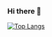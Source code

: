 ### Hi there 👋

[![Top Langs](https://github-readme-stats.vercel.app/api/top-langs/?username=k-84mo10&layout=compact)](https://github.com/anuraghazra/github-readme-stats)

<!--
**k-84mo10/k-84mo10** is a ✨ _special_ ✨ repository because its `README.md` (this file) appears on your GitHub profile.

Here are some ideas to get you started:

- 🔭 I’m currently working on ...
- 🌱 I’m currently learning ...
- 👯 I’m looking to collaborate on ...
- 🤔 I’m looking for help with ...
- 💬 Ask me about ...
- 📫 How to reach me: ...
- 😄 Pronouns: ...
- ⚡ Fun fact: ...
-->
